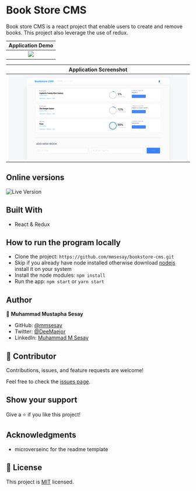 # Book Store CMS
Book store CMS is a react project that enable users to create and remove books. This project also leverage the use of redux.

Application Demo                                                                                             |
:---------------------------------------------------------------------------------------------------:|
![](./src/images/bookstore.gif)                                                                      |

Application Screenshot                                                                               |
:---------------------------------------------------------------------------------------------------:|
![](./src/images/bookstore.png)                                                                      |


## Online versions
![Live Version](https://bookstore-cms-app.herokuapp.com/)

## Built With

- React & Redux

## How to run the program locally
- Clone the project: ```https://github.com/mmsesay/bookstore-cms.git```
- Skip if you already have node installed otherwise download [nodejs](https://nodejs.org/en/download/) install it on your system
- Install the node modules: ```npm install```
- Run the app: ```npm start``` or ```yarn start```

## Author

👤 **Muhammad Mustapha Sesay**

- GitHub: [@mmsesay](https://github.com/mmsesay)
- Twitter: [@DeeMaejor](https://twitter.com/DeeMaejor)
- LinkedIn: [Muhammad M Sesay](https://linkedin.com/in/muhammad-m-sesay)


## 🤝 Contributor

Contributions, issues, and feature requests are welcome!

Feel free to check the [issues page](../../issues/).

## Show your support

Give a ⭐️ if you like this project!

## Acknowledgments
- microverseinc for the readme template
## 📝 License

This project is [MIT](./MIT.md) licensed.